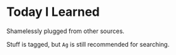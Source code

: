 # Today I Learned

Shamelessly plugged from other sources.

Stuff is tagged, but `Ag` is still recommended for searching.
